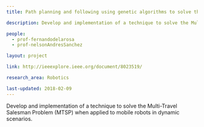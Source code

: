 ```yaml
---
title: Path planning and following using genetic algorithms to solve the multi-travel salesman problem in dynamic scenarios

description: Develop and implementation of a technique to solve the Multi-Travel Salesman Problem (MTSP) when applied to mobile robots in dynamic scenarios.

people:
  - prof-fernandodelarosa
  - prof-nelsonAndresSanchez

layout: project  

link: http://ieeexplore.ieee.org/document/8023519/

research_area: Robotics

last-updated: 2018-02-09
---
```

Develop and implementation of a technique to solve the Multi-Travel Salesman Problem (MTSP) when applied to mobile robots in dynamic scenarios.

